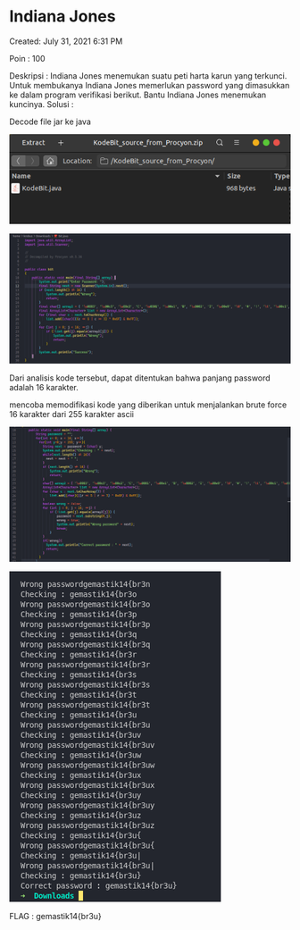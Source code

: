 # Indiana Jones

Created: July 31, 2021 6:31 PM

Poin : 100

Deskripsi : Indiana Jones menemukan suatu peti harta karun yang terkunci. Untuk membukanya Indiana Jones memerlukan password yang dimasukkan ke dalam program verifikasi berikut. Bantu Indiana Jones menemukan kuncinya.
Solusi :

Decode file jar ke java

![Indiana%20Jones%20df79fc87038b46e2a81e49a66a401c19/Untitled.png](Indiana%20Jones%20df79fc87038b46e2a81e49a66a401c19/Untitled.png)

![Indiana%20Jones%20df79fc87038b46e2a81e49a66a401c19/Untitled%201.png](Indiana%20Jones%20df79fc87038b46e2a81e49a66a401c19/Untitled%201.png)

Dari analisis kode tersebut, dapat ditentukan bahwa panjang password adalah 16 karakter.

mencoba memodifikasi kode yang diberikan untuk menjalankan brute force 16 karakter dari 255 karakter ascii

![Indiana%20Jones%20df79fc87038b46e2a81e49a66a401c19/Untitled%202.png](Indiana%20Jones%20df79fc87038b46e2a81e49a66a401c19/Untitled%202.png)

![Indiana%20Jones%20df79fc87038b46e2a81e49a66a401c19/Untitled%203.png](Indiana%20Jones%20df79fc87038b46e2a81e49a66a401c19/Untitled%203.png)

FLAG : gemastik14{br3u}